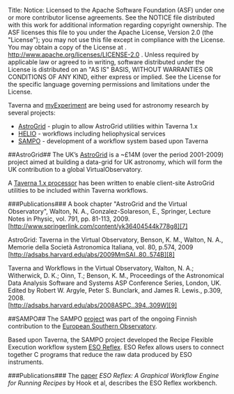 Title:
Notice:    Licensed to the Apache Software Foundation (ASF) under one
           or more contributor license agreements.  See the NOTICE file
           distributed with this work for additional information
           regarding copyright ownership.  The ASF licenses this file
           to you under the Apache License, Version 2.0 (the
           "License"); you may not use this file except in compliance
           with the License.  You may obtain a copy of the License at
           .
             http://www.apache.org/licenses/LICENSE-2.0
           .
           Unless required by applicable law or agreed to in writing,
           software distributed under the License is distributed on an
           "AS IS" BASIS, WITHOUT WARRANTIES OR CONDITIONS OF ANY
           KIND, either express or implied.  See the License for the
           specific language governing permissions and limitations
           under the License.

Taverna and [myExperiment][1] are being used for astronomy research by several projects:

 - [AstroGrid][2] - plugin to allow AstroGrid utilities within Taverna 1.x
 - [HELIO][3] - workflows including heliophysical services
 - [SAMPO][4] - development of a workflow system based upon Taverna

<a name="astrogrid"></a>
##AstroGrid##
The UK’s [AstroGrid][5] is a ~£14M (over the period 2001-2009) project aimed at building a data-grid for UK 
   astronomy, which will form the UK contribution to a global VirtualObservatory.</p>

A [Taverna 1.x processor][6] has been written to enable client-site AstroGrid utilities to be included within 
   Taverna workflows.

###Publications###
A book chapter "AstroGrid and the Virtual Observatory", Walton, N. A., Gonzalez-Solareson, E., Springer, 
   Lecture Notes in Physic, vol. 791, pp. 81-113, 2009.   
[http://www.springerlink.com/content/yk36404544k778g8][7]

AstroGrid: Taverna in the Virtual Observatory, Benson, K. M., Walton, N. A., Memorie della Società Astronomica 
   Italiana, vol. 80, p.574, 2009   
[http://adsabs.harvard.edu/abs/2009MmSAI..80..574B][8]

Taverna and Workflows in the Virtual Observatory, Walton, N. A.; Witherwick, D. K.; Oinn, T.; Benson, K. M., 
   Proceedings of the Astronomical Data Analysis Software and Systems ASP Conference Series, London, UK. 
Edited by Robert W. Argyle, Peter S. Bunclark, and James R. Lewis., p.309, 2008.   
[http://adsabs.harvard.edu/abs/2008ASPC..394..309W][9]

<a name="sampo"></a>
##SAMPO##
The SAMPO [project][10] was part of the ongoing Finnish contribution to the [European Southern Observatory][11].

Based upon Taverna, the SAMPO project developed the Recipe Flexible Execution workflow system [ESO Reflex][12]. 
ESO Refex allows users to connect together C programs that reduce the raw data produced by ESO instruments.

###Publications###
The [paper][13] *ESO Reflex: A Graphical Workflow Engine for Running Recipes* by Hook et al, describes the 
   ESO Reflex workbench.

  [1]: http://www.myexperiment.org
  [2]: #astrogrid
  [3]: /introduction/related-projects.html#helio
  [4]: #sampo
  [5]: http://www.astrogrid.org/
  [6]: http://wiki.astrogrid.org/bin/view/Astrogrid/VoWorkflowsWithTaverna
  [7]: http://www.springerlink.com/content/yk36404544k778g8
  [8]: http://adsabs.harvard.edu/abs/2009MmSAI..80..574B
  [9]: http://adsabs.harvard.edu/abs/2008ASPC..394..309W
  [10]: http://www.eso.org/sci/data-processing/software/sampo/
  [11]: http://www.eso.org/
  [12]: http://www.eso.org/sci/data-processing/software/sampo/reflex/
  [13]: http://www.springerlink.com/content/p67480k2w7311315/
